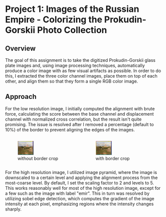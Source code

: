 # Project 1: Images of the Russian Empire - Colorizing the Prokudin-Gorskii Photo Collection

## Overview
The goal of this assignment is to take the digitized Prokudin-Gorskii glass plate images and, using image processing techniques, automatically produce a color image with as few visual artifacts as possible. In order to do this, I extracted the three color channel images, place them on top of each other, and align them so that they form a single RGB color image.

## Approach
For the low resolution image, I initially computed the alignment with brute force, calculating the score between the base channel and displacement channel with normalized cross correlation, but the result isn't quite promising. The issue is resolved after I removed a percentage (default to 10%) of the border to prevent aligning the edges of the images.

<div style="display: flex; justify-content: space-around;">
  <figure>
    <img src="images/cathedral_off.jpg" alt="Image 1" style="width: 30%;">
    <figcaption>without border crop</figcaption>
  </figure>
  <figure>
    <img src="images/cathedral_perfect.jpg" alt="Image 2" style="width: 30%;">
    <figcaption>with border crop</figcaption>
  </figure>
</div>


For the high resolution image, I utilized image pyramid, where the image is downscaled to a certain level and applying the alignment process from the most-coarse level. By default, I set the scaling factor to 2 and levels to 5. This works reasonably well for most of the high resolution image, except for a few such as the image with label "emir". This in turn was resolved by utilizing sobel edge detection, which computes the gradient of the image intensity at each pixel, emphasizing regions where the intensity changes sharply.